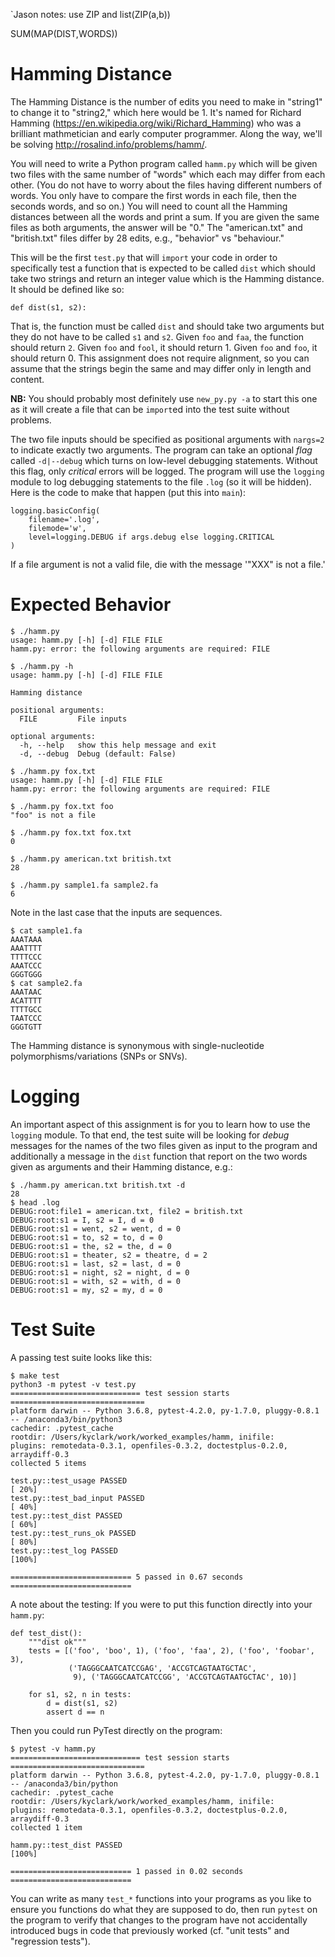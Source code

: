 `Jason notes: use ZIP and list(ZIP(a,b))

SUM(MAP(DIST,WORDS))


# Hamming Distance

The Hamming Distance is the number of edits you need to make in "string1" to change it to "string2," which here would be 1. It's named for Richard Hamming (https://en.wikipedia.org/wiki/Richard_Hamming) who was a brilliant mathmetician and early computer programmer. Along the way, we'll be solving http://rosalind.info/problems/hamm/.

You will need to write a Python program called `hamm.py` which will be given two files with the same number of "words" which each may differ from each other. (You do not have to worry about the files having different numbers of words. You only have to compare the first words in each file, then the seconds words, and so on.) You will need to count all the Hamming distances between all the words and print a sum. If you are given the same files as both arguments, the answer will be "0." The "american.txt" and "british.txt" files differ by 28 edits, e.g., "behavior" vs "behaviour."

This will be the first `test.py` that will `import` your code in order to specifically test a function that is expected to be called `dist` which should take two strings and return an integer value which is the Hamming distance. It should be defined like so:

````
def dist(s1, s2):
````

That is, the function must be called `dist` and should take two arguments but they do not have to be called `s1` and `s2`. Given `foo` and `faa`, the function should return `2`. Given `foo` and `fool`, it should return 1. Given `foo` and `foo`, it should return 0. This assignment does not require alignment, so you can assume that the strings begin the same and may differ only in length and content.

**NB:** You should probably most definitely use `new_py.py -a` to start this one as it will create a file that can be `import`ed into the test suite without problems.

The two file inputs should be specified as positional arguments with `nargs=2` to indicate exactly two arguments. The program can take an optional *flag* called `-d|--debug` which turns on low-level debugging statements. Without this flag, only *critical* errors will be logged. The program will use the `logging` module to log debugging statements to the file `.log` (so it will be hidden). Here is the code to make that happen (put this into `main`):

````
logging.basicConfig(
    filename='.log',
    filemode='w',
    level=logging.DEBUG if args.debug else logging.CRITICAL
)
````

If a file argument is not a valid file, die with the message '"XXX" is not a file.'

# Expected Behavior

````
$ ./hamm.py
usage: hamm.py [-h] [-d] FILE FILE
hamm.py: error: the following arguments are required: FILE

$ ./hamm.py -h
usage: hamm.py [-h] [-d] FILE FILE

Hamming distance

positional arguments:
  FILE         File inputs

optional arguments:
  -h, --help   show this help message and exit
  -d, --debug  Debug (default: False)

$ ./hamm.py fox.txt
usage: hamm.py [-h] [-d] FILE FILE
hamm.py: error: the following arguments are required: FILE

$ ./hamm.py fox.txt foo
"foo" is not a file

$ ./hamm.py fox.txt fox.txt
0

$ ./hamm.py american.txt british.txt
28

$ ./hamm.py sample1.fa sample2.fa
6
````

Note in the last case that the inputs are sequences.

````
$ cat sample1.fa
AAATAAA
AAATTTT
TTTTCCC
AAATCCC
GGGTGGG
$ cat sample2.fa
AAATAAC
ACATTTT
TTTTGCC
TAATCCC
GGGTGTT
````

The Hamming distance is synonymous with single-nucleotide polymorphisms/variations (SNPs or SNVs).

# Logging

An important aspect of this assignment is for you to learn how to use the `logging` module. To that end, the test suite will be looking for *debug* messages for the names of the two files given as input to the program and additionally a message in the `dist` function that report on the two words given as arguments and their Hamming distance, e.g.:

````
$ ./hamm.py american.txt british.txt -d
28
$ head .log
DEBUG:root:file1 = american.txt, file2 = british.txt
DEBUG:root:s1 = I, s2 = I, d = 0
DEBUG:root:s1 = went, s2 = went, d = 0
DEBUG:root:s1 = to, s2 = to, d = 0
DEBUG:root:s1 = the, s2 = the, d = 0
DEBUG:root:s1 = theater, s2 = theatre, d = 2
DEBUG:root:s1 = last, s2 = last, d = 0
DEBUG:root:s1 = night, s2 = night, d = 0
DEBUG:root:s1 = with, s2 = with, d = 0
DEBUG:root:s1 = my, s2 = my, d = 0
````

# Test Suite

A passing test suite looks like this:

````
$ make test
python3 -m pytest -v test.py
============================= test session starts ==============================
platform darwin -- Python 3.6.8, pytest-4.2.0, py-1.7.0, pluggy-0.8.1 -- /anaconda3/bin/python3
cachedir: .pytest_cache
rootdir: /Users/kyclark/work/worked_examples/hamm, inifile:
plugins: remotedata-0.3.1, openfiles-0.3.2, doctestplus-0.2.0, arraydiff-0.3
collected 5 items

test.py::test_usage PASSED                                               [ 20%]
test.py::test_bad_input PASSED                                           [ 40%]
test.py::test_dist PASSED                                                [ 60%]
test.py::test_runs_ok PASSED                                             [ 80%]
test.py::test_log PASSED                                                 [100%]

=========================== 5 passed in 0.67 seconds ===========================
````

A note about the testing: If you were to put this function directly into your `hamm.py`:

````
def test_dist():
    """dist ok"""
    tests = [('foo', 'boo', 1), ('foo', 'faa', 2), ('foo', 'foobar', 3),
             ('TAGGGCAATCATCCGAG', 'ACCGTCAGTAATGCTAC',
              9), ('TAGGGCAATCATCCGG', 'ACCGTCAGTAATGCTAC', 10)]

    for s1, s2, n in tests:
        d = dist(s1, s2)
        assert d == n
````

Then you could run PyTest directly on the program:

````
$ pytest -v hamm.py
============================= test session starts ==============================
platform darwin -- Python 3.6.8, pytest-4.2.0, py-1.7.0, pluggy-0.8.1 -- /anaconda3/bin/python
cachedir: .pytest_cache
rootdir: /Users/kyclark/work/worked_examples/hamm, inifile:
plugins: remotedata-0.3.1, openfiles-0.3.2, doctestplus-0.2.0, arraydiff-0.3
collected 1 item

hamm.py::test_dist PASSED                                                [100%]

=========================== 1 passed in 0.02 seconds ===========================
````

You can write as many `test_*` functions into your programs as you like to ensure you functions do what they are supposed to do, then run `pytest` on the program to verify that changes to the program have not accidentally introduced bugs in code that previously worked (cf. "unit tests" and "regression tests").
